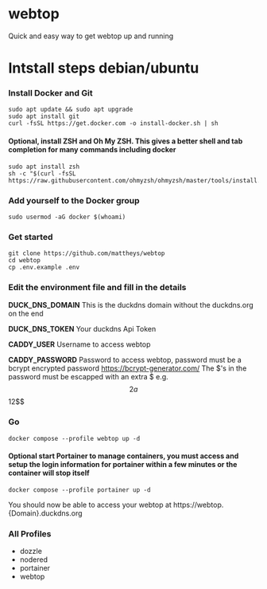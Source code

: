 # webtop
Quick and easy way to get webtop up and running

# Intstall steps debian/ubuntu

### Install Docker and Git
```
sudo apt update && sudo apt upgrade
sudo apt install git
curl -fsSL https://get.docker.com -o install-docker.sh | sh
```

#### Optional, install ZSH and Oh My ZSH.  This gives a better shell and tab completion for many commands including docker
```
sudo apt install zsh
sh -c "$(curl -fsSL https://raw.githubusercontent.com/ohmyzsh/ohmyzsh/master/tools/install.sh)"
```

### Add yourself to the Docker group
```
sudo usermod -aG docker $(whoami)
```

### Get started
```
git clone https://github.com/mattheys/webtop
cd webtop
cp .env.example .env
```

### Edit the environment file and fill in the details

**DUCK_DNS_DOMAIN** This is the duckdns domain without the duckdns.org on the end

**DUCK_DNS_TOKEN** Your duckdns Api Token

**CADDY_USER** Username to access webtop

**CADDY_PASSWORD** Password to access webtop, password must be a bcrypt encrypted password https://bcrypt-generator.com/  The $'s in the password must be escapped with an extra $ e.g. $$2a$$12$$

### Go
```
docker compose --profile webtop up -d
```

#### Optional start Portainer to manage containers, you must access and setup the login information for portainer within a few minutes or the container will stop itself
```
docker compose --profile portainer up -d
```

You should now be able to access your webtop at https://webtop.{Domain}.duckdns.org

### All Profiles

- dozzle
- nodered
- portainer
- webtop